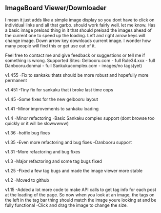 ## ImageBoard Viewer/Downloader

I mean it just adds like a simple image display so you dont have to click on individual links and all that garbo.
should work fairly well. let me know. 
Has a basic image preload thing in it that should preload the images ahead of the current one to speed up the loading.
Left and right arrow keys will change image. Down arrow key downloads current image.
I wonder how many people will find this or get use out of it.

Feel free to contact me and give feedback or suggestions or tell me if something is wrong.
Supported Sites:
 Gelbooru.com - full
 Rule34.xxx - full
 Danbooru.donmai - full
 Sankukucomplex.com - images/no tags(yet)

v1.455
-Fix to sankaku thats should be more robust and hopefully more permanent

v1.451
-Tiny fix for sankaku that i broke last time oops

v1.45
-Some fixes for the new gelbooru layout

v1.41
-Minor improvements to sankaku loading

v1.4
-Minor refactoring
-Basic Sankaku complex support (dont browse too quickly or it will be slowwwww)

v1.36
-hotfix bug fixes

v1.35
-Even more refactoring and bug fixes
-Danbooru support

v1.31
-More refactoring and bug fixes

v1.3
-Major refactoring and some tag bugs fixed

v1.25
-Fixed a few tag bugs and made the image viewer more stable

v1.2 
-Moved to github

v1.15 
-Added a lot more code to make API calls to get tag info for each post at the loading of the page. 
  So now when you look at an image, the tags on the left in the tag bar thing should match the image youre looking at and be 
  fully functional 
-Click and drag the image to change the size.
